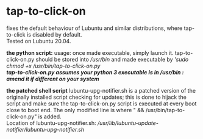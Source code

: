 # tap-to-click-on
fixes the default behaviour of Lubuntu and similar distributions, where tap-to-click is disabled by default.  
Tested on Lubuntu 20.04.

__the python script:__
usage: once made executable, simply launch it.
tap-to-click-on.py should be stored into _/usr/bin_ and made executable by _'sudo chmod +x /usr/bin/tap-to-click-on.py_   
***tap-to-click-on.py assumes your python 3 executable is in /usr/bin : amend it if different on your system***

__the patched shell script__
lubuntu-upg-notifier.sh is a patched version of the originally installed script checking for updates; this is done to hijack the script and make sure the tap-to-click-on.py script is executed at every boot close to boot end. The only modified line is where " && /usr/bin/tap-to-click-on.py" is added.  
Location of lubuntu-upg-notifier.sh: _/usr/lib/lubuntu-update-notifier/lubuntu-upg-notifier.sh_
